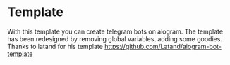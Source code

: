 # Template
With this template you can create telegram bots on aiogram. The template has been redesigned by removing global variables, adding some goodies. Thanks to latand for his template https://github.com/Latand/aiogram-bot-template
